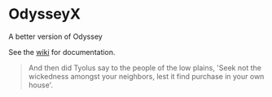 # OdysseyX
A better version of Odyssey

See the [wiki](https://github.com/themrsung/OdysseyX/wiki) for documentation.

> And then did Tyolus say to the people of the low plains, 'Seek not the wickedness amongst your neighbors, lest it find purchase in your own house'.
